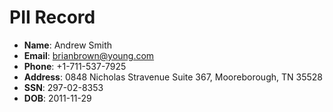 # PII Record
- **Name**: Andrew Smith
- **Email**: brianbrown@young.com
- **Phone**: +1-711-537-7925
- **Address**: 0848 Nicholas Stravenue Suite 367, Mooreborough, TN 35528
- **SSN**: 297-02-8353
- **DOB**: 2011-11-29
